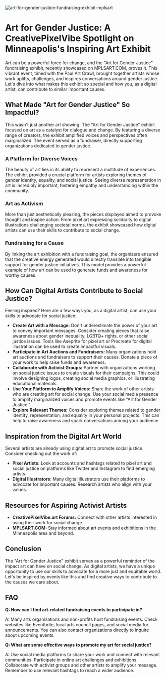 ![art-for-gender-justice-fundraising-exhibit-mplsart](https://images.pexels.com/photos/8837521/pexels-photo-8837521.jpeg?auto=compress&cs=tinysrgb&fit=crop&h=627&w=1200)

# Art for Gender Justice: A CreativePixelVibe Spotlight on Minneapolis's Inspiring Art Exhibit

Art can be a powerful force for change, and the "Art for Gender Justice" fundraising exhibit, recently showcased on MPLSART.COM, proves it. This vibrant event, timed with the Paul Art Crawl, brought together artists whose work uplifts, challenges, and inspires conversations around gender justice. Let's dive into what makes this exhibit so special and how you, as a digital artist, can contribute to similar important causes.

## What Made "Art for Gender Justice" So Impactful?

This wasn't just another art showing. The "Art for Gender Justice" exhibit focused on art as a catalyst for dialogue and change. By featuring a diverse range of creators, the exhibit amplified voices and perspectives often marginalized. The event served as a fundraiser, directly supporting organizations dedicated to gender justice.

### A Platform for Diverse Voices

The beauty of art lies in its ability to represent a multitude of experiences. The exhibit provided a crucial platform for artists exploring themes of gender identity, equality, and social justice. Seeing diverse representation in art is incredibly important, fostering empathy and understanding within the community.

### Art as Activism

More than just aesthetically pleasing, the pieces displayed aimed to provoke thought and inspire action. From pixel art expressing solidarity to digital illustrations challenging societal norms, the exhibit showcased how digital artists can use their skills to contribute to social change.

### Fundraising for a Cause

By linking the art exhibition with a fundraising goal, the organizers ensured that the creative energy generated would directly translate into tangible support for gender justice initiatives. This model provides a powerful example of how art can be used to generate funds and awareness for worthy causes.

## How Can Digital Artists Contribute to Social Justice?

Feeling inspired? Here are a few ways you, as a digital artist, can use your skills to advocate for social justice:

*   **Create Art with a Message:** Don't underestimate the power of your art to convey important messages. Consider creating pieces that raise awareness about gender inequality, LGBTQ+ rights, or other social justice issues. Tools like Aseprite for pixel art or Procreate for digital illustration can be used to create impactful visuals.
*   **Participate in Art Auctions and Fundraisers:** Many organizations hold art auctions and fundraisers to support their causes. Donate a piece of your work to help raise funds and awareness.
*   **Collaborate with Activist Groups:** Partner with organizations working on social justice issues to create visuals for their campaigns. This could involve designing logos, creating social media graphics, or illustrating educational materials.
*   **Use Your Platform to Amplify Voices:** Share the work of other artists who are creating art for social change. Use your social media presence to amplify marginalized voices and promote events like "Art for Gender Justice."
*   **Explore Relevant Themes:** Consider exploring themes related to gender identity, representation, and equality in your personal projects. This can help to raise awareness and spark conversations among your audience.

## Inspiration from the Digital Art World

Several artists are already using digital art to promote social justice. Consider checking out the work of:

*   **Pixel Artists:** Look at accounts and hashtags related to pixel art and social justice on platforms like Twitter and Instagram to find emerging artists.
*   **Digital Illustrators:** Many digital illustrators use their platforms to advocate for important causes. Research artists who align with your values.

## Resources for Aspiring Activist Artists

*   **CreativePixelVibe.art Forums:** Connect with other artists interested in using their work for social change.
*   **MPLSART.COM:** Stay informed about art events and exhibitions in the Minneapolis area and beyond.

## Conclusion

The "Art for Gender Justice" exhibit serves as a powerful reminder of the impact art can have on social change. As digital artists, we have a unique opportunity to use our skills to advocate for a more just and equitable world. Let's be inspired by events like this and find creative ways to contribute to the causes we care about.

## FAQ

**Q: How can I find art-related fundraising events to participate in?**

A: Many arts organizations and non-profits host fundraising events. Check websites like Eventbrite, local arts council pages, and social media for announcements. You can also contact organizations directly to inquire about upcoming events.

**Q: What are some effective ways to promote my art for social justice?**

A: Use social media platforms to share your work and connect with relevant communities. Participate in online art challenges and exhibitions. Collaborate with activist groups and other artists to amplify your message. Remember to use relevant hashtags to reach a wider audience.
